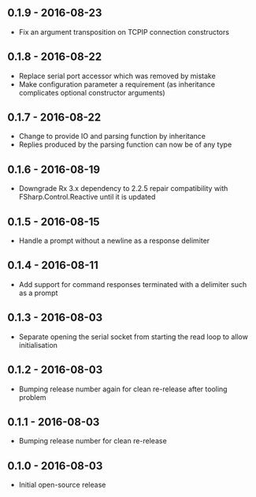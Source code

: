 ## 0.1.9 - 2016-08-23
- Fix an argument transposition on TCPIP connection constructors

## 0.1.8 - 2016-08-22
- Replace serial port accessor which was removed by mistake
- Make configuration parameter a requirement (as inheritance complicates optional constructor arguments)

## 0.1.7 - 2016-08-22
- Change to provide IO and parsing function by inheritance
- Replies produced by the parsing function can now be of any type

## 0.1.6 - 2016-08-19
- Downgrade Rx 3.x dependency to 2.2.5 repair compatibility with FSharp.Control.Reactive until it is updated

## 0.1.5 - 2016-08-15
- Handle a prompt without a newline as a response delimiter

## 0.1.4 - 2016-08-11
- Add support for command responses terminated with a delimiter such as a prompt

## 0.1.3 - 2016-08-03
- Separate opening the serial socket from starting the read loop to allow initialisation

## 0.1.2 - 2016-08-03
- Bumping release number again for clean re-release after tooling problem

## 0.1.1 - 2016-08-03
- Bumping release number for clean re-release

## 0.1.0 - 2016-08-03
- Initial open-source release

